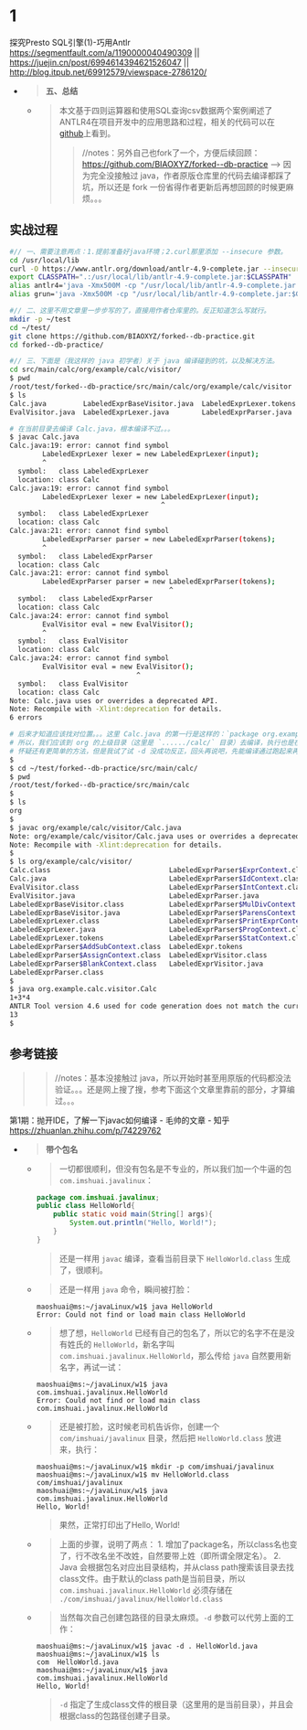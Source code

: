 
# 1

探究Presto SQL引擎(1)-巧用Antlr https://segmentfault.com/a/1190000040490309 || https://juejin.cn/post/6994614394621526047 || http://blog.itpub.net/69912579/viewspace-2786120/
- > **五、总结**
  * > 本文基于四则运算器和使用SQL查询csv数据两个案例阐述了ANTLR4在项目开发中的应用思路和过程，相关的代码可以在[github](https://github.com/shgy/db-practice)上看到。
    >> //notes：另外自己也fork了一个，方便后续回顾： https://github.com/BIAOXYZ/forked--db-practice  -->  因为完全没接触过 java，作者原版仓库里的代码去编译都踩了坑，所以还是 fork 一份省得作者更新后再想回顾的时候更麻烦。。。

## 实战过程

```sh
#// 一、需要注意两点：1.提前准备好java环境；2.curl那里添加 --insecure 参数。
cd /usr/local/lib
curl -O https://www.antlr.org/download/antlr-4.9-complete.jar --insecure
export CLASSPATH=".:/usr/local/lib/antlr-4.9-complete.jar:$CLASSPATH"
alias antlr4='java -Xmx500M -cp "/usr/local/lib/antlr-4.9-complete.jar:$CLASSPATH" org.antlr.v4.Tool'
alias grun='java -Xmx500M -cp "/usr/local/lib/antlr-4.9-complete.jar:$CLASSPATH" org.antlr.v4.gui.TestRig'

#// 二、这里不用文章里一步步写的了，直接用作者仓库里的。反正知道怎么写就行。
mkdir -p ~/test
cd ~/test/
git clone https://github.com/BIAOXYZ/forked--db-practice.git
cd forked--db-practice/
```

```sh
#// 三、下面是（我这样的 java 初学者）关于 java 编译碰到的坑，以及解决方法。
cd src/main/calc/org/example/calc/visitor/
$ pwd
/root/test/forked--db-practice/src/main/calc/org/example/calc/visitor
$ ls
Calc.java         LabeledExprBaseVisitor.java  LabeledExprLexer.tokens  LabeledExpr.tokens
EvalVisitor.java  LabeledExprLexer.java        LabeledExprParser.java   LabeledExprVisitor.java

# 在当前目录去编译 Calc.java，根本编译不过。。。
$ javac Calc.java 
Calc.java:19: error: cannot find symbol
        LabeledExprLexer lexer = new LabeledExprLexer(input);
        ^
  symbol:   class LabeledExprLexer
  location: class Calc
Calc.java:19: error: cannot find symbol
        LabeledExprLexer lexer = new LabeledExprLexer(input);
                                     ^
  symbol:   class LabeledExprLexer
  location: class Calc
Calc.java:21: error: cannot find symbol
        LabeledExprParser parser = new LabeledExprParser(tokens);
        ^
  symbol:   class LabeledExprParser
  location: class Calc
Calc.java:21: error: cannot find symbol
        LabeledExprParser parser = new LabeledExprParser(tokens);
                                       ^
  symbol:   class LabeledExprParser
  location: class Calc
Calc.java:24: error: cannot find symbol
        EvalVisitor eval = new EvalVisitor();
        ^
  symbol:   class EvalVisitor
  location: class Calc
Calc.java:24: error: cannot find symbol
        EvalVisitor eval = new EvalVisitor();
                               ^
  symbol:   class EvalVisitor
  location: class Calc
Note: Calc.java uses or overrides a deprecated API.
Note: Recompile with -Xlint:deprecation for details.
6 errors

# 后来才知道应该找对位置。。。这里 Calc.java 的第一行是这样的：`package org.example.calc.visitor;`
# 所以，我们应该到 org 的上级目录（这里是 `....../calc/` 目录）去编译，执行也是在这级目录发起。
# 怀疑还有更简单的方法，但是我试了试 -d 没成功反正，回头再说吧，先能编译通过跑起来再说。。。
$ 
$ cd ~/test/forked--db-practice/src/main/calc/
$ pwd
/root/test/forked--db-practice/src/main/calc
$ 
$ ls
org
$ 
$ javac org/example/calc/visitor/Calc.java
Note: org/example/calc/visitor/Calc.java uses or overrides a deprecated API.
Note: Recompile with -Xlint:deprecation for details.
$ 
$ ls org/example/calc/visitor/
Calc.class                             LabeledExprParser$ExprContext.class
Calc.java                              LabeledExprParser$IdContext.class
EvalVisitor.class                      LabeledExprParser$IntContext.class
EvalVisitor.java                       LabeledExprParser.java
LabeledExprBaseVisitor.class           LabeledExprParser$MulDivContext.class
LabeledExprBaseVisitor.java            LabeledExprParser$ParensContext.class
LabeledExprLexer.class                 LabeledExprParser$PrintExprContext.class
LabeledExprLexer.java                  LabeledExprParser$ProgContext.class
LabeledExprLexer.tokens                LabeledExprParser$StatContext.class
LabeledExprParser$AddSubContext.class  LabeledExpr.tokens
LabeledExprParser$AssignContext.class  LabeledExprVisitor.class
LabeledExprParser$BlankContext.class   LabeledExprVisitor.java
LabeledExprParser.class
$ 
$ java org.example.calc.visitor.Calc
1+3*4
ANTLR Tool version 4.6 used for code generation does not match the current runtime version 4.9ANTLR Tool version 4.6 used for code generation does not match the current runtime version 4.9
13
$ 
```

## 参考链接
>> //notes：基本没接触过 java，所以开始时甚至用原版的代码都没法验证。。。还是网上搜了搜，参考下面这个文章里靠前的部分，才算编过。。。
  
第1期：抛开IDE，了解一下javac如何编译 - 毛帅的文章 - 知乎 https://zhuanlan.zhihu.com/p/74229762
- > **带个包名**
  * > 一切都很顺利，但没有包名是不专业的，所以我们加一个牛逼的包 `com.imshuai.javalinux`：
    ```java
    package com.imshuai.javalinux;
    public class HelloWorld{
        public static void main(String[] args){
            System.out.println("Hello, World!");
        }
    }
    ```
    > 还是一样用 `javac` 编译，查看当前目录下 `HelloWorld.class` 生成了，很顺利。
  * > 还是一样用 `java` 命令，瞬间被打脸：
    ```console
    maoshuai@ms:~/javaLinux/w1$ java HelloWorld 
    Error: Could not find or load main class HelloWorld
    ```
  * > 想了想，`HelloWorld` 已经有自己的包名了，所以它的名字不在是没有姓氏的 `HelloWorld`，新名字叫 `com.imshuai.javalinux.HelloWorld`，那么传给 `java` 自然要用新名字，再试一试：
    ```console
    maoshuai@ms:~/javaLinux/w1$ java com.imshuai.javalinux.HelloWorld
    Error: Could not find or load main class com.imshuai.javalinux.HelloWorld
    ```
  * > 还是被打脸，这时候老司机告诉你，创建一个 `com/imshuai/javalinux` 目录，然后把 `HelloWorld.class` 放进来，执行：
    ```console
    maoshuai@ms:~/javaLinux/w1$ mkdir -p com/imshuai/javalinux
    maoshuai@ms:~/javaLinux/w1$ mv HelloWorld.class com/imshuai/javalinux
    maoshuai@ms:~/javaLinux/w1$ java com.imshuai.javalinux.HelloWorld
    Hello, World!
    ```
    > 果然，正常打印出了Hello, World!
  * > 上面的步骤，说明了两点： 1. 增加了package名，所以class名也变了，行不改名坐不改姓，自然要带上姓（即所谓全限定名）。 2. Java 会根据包名对应出目录结构，并从class path搜索该目录去找class文件。由于默认的class path是当前目录，所以 `com.imshuai.javalinux.HelloWorld` 必须存储在 `./com/imshuai/javalinux/HelloWorld.class`
  * > 当然每次自己创建包路径的目录太麻烦。`-d` 参数可以代劳上面的工作：
    ```console
    maoshuai@ms:~/javaLinux/w1$ javac -d . HelloWorld.java 
    maoshuai@ms:~/javaLinux/w1$ ls
    com  HelloWorld.java
    maoshuai@ms:~/javaLinux/w1$ java com.imshuai.javalinux.HelloWorld
    Hello, World!
    ```
    > `-d` 指定了生成class文件的根目录（这里用的是当前目录），并且会根据class的包路径创建子目录。
